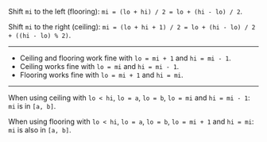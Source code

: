 Shift `mi` to the left (flooring): `mi = (lo + hi) / 2 = lo + (hi - lo) / 2`.

Shift `mi` to the right (ceiling): `mi = (lo + hi + 1) / 2 = lo + (hi - lo) / 2 + ((hi - lo) % 2)`.

---

- Ceiling and flooring work fine with `lo = mi + 1` and `hi = mi - 1`.
- Ceiling works fine with `lo = mi` and `hi = mi - 1`.
- Flooring works fine with `lo = mi + 1` and `hi = mi`.

---

When using ceiling with `lo < hi`, `lo = a`, `lo = b`, `lo = mi` and `hi = mi - 1`: `mi` is in `[a, b]`.

When using flooring with `lo < hi`, `lo = a`, `lo = b`, `lo = mi + 1` and `hi = mi`: `mi` is also in `[a, b]`.
